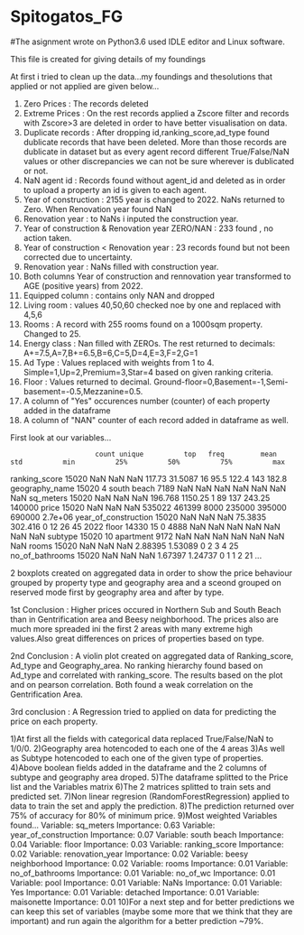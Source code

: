 # Spitogatos_FG

#The asignment wrote on Python3.6 used IDLE editor and Linux software.

This file is created for giving details of my foundings

At first i tried to clean up the data...my foundings and thesolutions that applied or not applied are given below...
  1) Zero Prices : The records deleted
  2) Extreme Prices : On the rest records applied a Zscore filter and records with Zscore>3 are deleted in order to have better visualisation on data.
  3) Duplicate records : After dropping id,ranking_score,ad_type found dublicate records that have been deleted. More than those records are dublicate in dataset but as every agent record different True/False/NaN values or other discrepancies we can not be sure wherever is dublicated or not. 
  4) NaN agent id : Records found without agent_id and deleted as in order to upload a property an id is given to each agent.
  5) Year of construction : 2155 year is changed to 2022. NaNs returned to Zero. When Renovation year found NaN 
  6) Renovation year : to NaNs i inputed the construction year.
  7) Year of construction & Renovation year ZERO/NAN : 233 found , no action taken.
  8) Year of construction < Renovation year : 23 records found but not been corrected due to uncertainty.
  9) Renovation year : NaNs filled with construction year.
  10) Both columns Year of construction and rennovation year transformed to AGE (positive years) from 2022.
  11) Equipped column : contains only NAN and dropped
  12) Living room : values 40,50,60 checked noe by one and replaced with 4,5,6
  13) Rooms : A record with 255 rooms found on a 1000sqm property. Changed to 25. 
  14) Energy class : Nan filled with ZEROs. The rest returned to decimals: A+=7.5,A=7,B+=6.5,B=6,C=5,D=4,E=3,F=2,G=1
  15) Ad Type : Values replaced with weights from 1 to 4. Simple=1,Up=2,Premium=3,Star=4 based on given ranking criteria.
  16) Floor : Values returned to decimal. Ground-floor=0,Basement=-1,Semi-basement=-0.5,Mezzanine=0.5. 
  17) A column of "Yes" occurences number (counter) of each property added in the dataframe
  18) A column of "NAN" counter of each record added in dataframe as well.

First look at our variables...

                         count unique          top   freq         mean          std          min          25%          50%          75%          max
ranking_score            15020    NaN          NaN    NaN       117.73      31.5087           16         95.5        122.4          143        182.8
geography_name           15020      4  south beach   7189          NaN          NaN          NaN          NaN          NaN          NaN          NaN
sq_meters                15020    NaN          NaN    NaN      196.768      1150.25            1           89          137       243.25       140000
price                    15020    NaN          NaN    NaN       535022       461399         8000       235000       395000       690000      2.7e+06
year_of_construction     15020    NaN          NaN    NaN      75.3835      302.416            0           12           26           45         2022
floor                    14330     15            0   4888          NaN          NaN          NaN          NaN          NaN          NaN          NaN
subtype                  15020     10    apartment   9172          NaN          NaN          NaN          NaN          NaN          NaN          NaN
rooms                    15020    NaN          NaN    NaN      2.88395      1.53089            0            2            3            4           25
no_of_bathrooms          15020    NaN          NaN    NaN      1.67397      1.24737            0            1            1            2           21
...


2 boxplots created on aggregated data in order to show the price behaviour grouped by property type and geography area and a sceond grouped on reserved mode first by geography area and after by type. 

  1st Conclusion : Higher prices occured in Northern Sub and South Beach than in Gentrification area and Beesy neighborhood. The prices also are much more  spreaded ini the first 2 areas with many extreme high values.Also great differences on prices of properties based on type.

  2nd Conclusion : A violin plot created on aggregated data of Ranking_score, Ad_type and Geography_area. No ranking hierarchy found based on Ad_type and correlated with ranking_score. The results based on the plot and on pearson correlation. Both found a weak correlation on the Gentrification Area.

  3rd conclusion : A Regression tried to applied on data for predicting the price on each property.

  1)At first all the fields with categorical data replaced True/False/NaN to 1/0/0.
  2)Geography area hotencoded to each one of the 4 areas
  3)As well as Subtype hotencoded to each one of the given type of properties. 
  4)Above boolean fields added in the dataframe and the 2 columns of subtype and geography area droped.
  5)The dataframe splitted to the Price list and the Variables matrix
  6)The 2 matrices splitted to train sets and predicted set.
  7)Non linear regresion (RandomForestRegression) applied to data to train the set and apply the prediction.
  8)The prediction returned over 75% of accuracy for 80% of minimum price.
  9)Most weighted Variables found...
      Variable: sq_meters            Importance: 0.63
      Variable: year_of_construction Importance: 0.07
      Variable: south beach          Importance: 0.04
      Variable: floor                Importance: 0.03
      Variable: ranking_score        Importance: 0.02
      Variable: renovation_year      Importance: 0.02
      Variable: beesy neighborhood   Importance: 0.02
      Variable: rooms                Importance: 0.01
      Variable: no_of_bathrooms      Importance: 0.01
      Variable: no_of_wc             Importance: 0.01
      Variable: pool                 Importance: 0.01
      Variable: NaNs                 Importance: 0.01
      Variable: Yes                  Importance: 0.01
      Variable: detached             Importance: 0.01
      Variable: maisonette           Importance: 0.01
  10)For a next step and for better predictions we can keep this set of variables (maybe some more that we think that they are important) and run again the algorithm for a better prediction ~79%.





